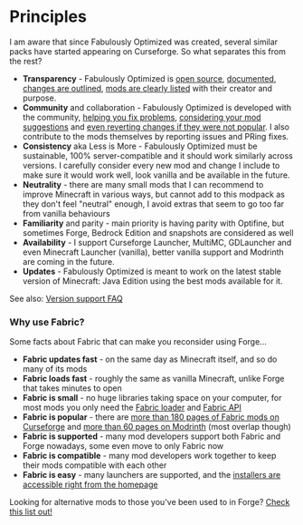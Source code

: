 # Principles

I am aware that since Fabulously Optimized was created, several similar packs have started appearing on Curseforge. So what separates this from the rest?

* **Transparency** - Fabulously Optimized is [open source](https://github.com/Madis0/fabulously-optimized/blob/main/LICENSE), [documented](https://github.com/Madis0/fabulously-optimized/wiki), [changes are outlined](https://github.com/Madis0/fabulously-optimized/blob/main/CHANGELOG.md), [mods are clearly listed](https://github.com/Madis0/fabulously-optimized#included-mods) with their creator and purpose.
* **Community** and collaboration - Fabulously Optimized is developed with the community, [helping you fix problems](https://www.curseforge.com/minecraft/modpacks/fabulously-optimized#reply), [considering your mod suggestions](https://github.com/Madis0/fabulously-optimized/issues) and [even reverting changes if they were not popular](https://github.com/Madis0/fabulously-optimized/blob/main/CHANGELOG.md#131). I also contribute to the mods themselves by reporting issues and PRing fixes.
* **Consistency** aka Less is More - Fabulously Optimized must be sustainable, 100% server-compatible and it should work similarly across versions. I carefully consider every new mod and change I include to make sure it would work well, look vanilla and be available in the future.
* **Neutrality** - there are many small mods that I can recommend to improve Minecraft in various ways, but cannot add to this modpack as they don't feel "neutral" enough, I avoid extras that seem to go too far from vanilla behaviours
* **Familiarity** and parity - main priority is having parity with Optifine, but sometimes Forge, Bedrock Edition and snapshots are considered as well
* **Availability** - I support Curseforge Launcher, MultiMC, GDLauncher and even Minecraft Launcher (vanilla), better vanilla support and Modrinth are coming in the future.
* **Updates** - Fabulously Optimized is meant to work on the latest stable version of Minecraft: Java Edition using the best mods available for it.

See also: [Version support FAQ](version-support.md)

### Why use Fabric?

Some facts about Fabric that can make you reconsider using Forge...

* **Fabric updates fast** - on the same day as Minecraft itself, and so do many of its mods
* **Fabric loads fast** - roughly the same as vanilla Minecraft, unlike Forge that takes minutes to open
* **Fabric is small** - no huge libraries taking space on your computer, for most mods you only need the [Fabric loader](https://fabricmc.net/use/) and [Fabric API](https://www.curseforge.com/minecraft/mc-mods/fabric-api)
* **Fabric is popular** - there are [more than 180 pages of Fabric mods on Curseforge](https://www.curseforge.com/minecraft/mc-mods?filter-game-version=2020709689:7499) and [more than 60 pages on Modrinth](https://modrinth.com/mods?q=\&f=categories%3Afabric) (most overlap though)
* **Fabric is supported** - many mod developers support both Fabric and Forge nowadays, some even move to only Fabric now
* **Fabric is compatible** - many mod developers work together to keep their mods compatible with each other
* **Fabric is easy** - many launchers are supported, and the [installers are accessible right from the homepage](https://fabricmc.net/use/?page=installer)

Looking for alternative mods to those you've been used to in Forge? [Check this list out!](https://gist.github.com/TrueCP6/4853f15015b210fd3b1e210e9e485f83#file-forge-to-fabric-ports-md)
